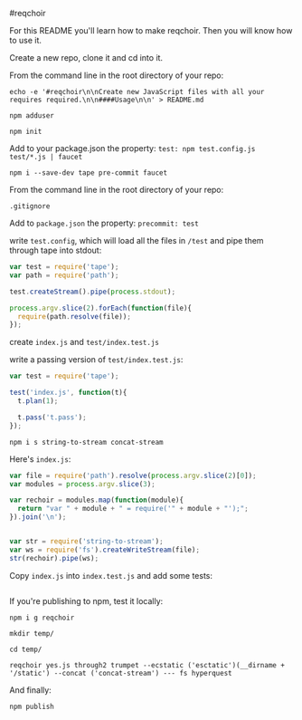 #reqchoir

For this README you'll learn how to make reqchoir. Then you will know how to use it.

Create a new repo, clone it and cd into it.

From the command line in the root directory of your repo:

`echo -e '#reqchoir\n\nCreate new JavaScript files with all your requires required.\n\n####Usage\n\n' > README.md`

`npm adduser`

`npm init`

Add to your package.json the property:
`test: npm test.config.js test/*.js | faucet`

`npm i --save-dev tape pre-commit faucet`

From the command line in the root directory of your repo:

`.gitignore`

Add to `package.json` the property:
`precommit: test`

write `test.config`, which will load all the files in `/test` and pipe them through tape into stdout:

```javascript
var test = require('tape');
var path = require('path');

test.createStream().pipe(process.stdout);

process.argv.slice(2).forEach(function(file){
  require(path.resolve(file));
});
```

create `index.js` and `test/index.test.js`

write a passing version of `test/index.test.js`:

```javascript
var test = require('tape');

test('index.js', function(t){
  t.plan(1);

  t.pass('t.pass');
});
```

`npm i s string-to-stream concat-stream`

Here's `index.js`:

```javascript
var file = require('path').resolve(process.argv.slice(2)[0]);
var modules = process.argv.slice(3);

var rechoir = modules.map(function(module){
  return "var " + module + " = require('" + module + "');";
}).join('\n');


var str = require('string-to-stream');
var ws = require('fs').createWriteStream(file);
str(rechoir).pipe(ws);

```

Copy `index.js` into `index.test.js` and add some tests:

```javascript

```

If you're publishing to npm, test it locally:

`npm i g reqchoir`

`mkdir temp/`

`cd temp/`

`reqchoir yes.js through2 trumpet --ecstatic ('esctatic')(__dirname + '/static') --concat ('concat-stream') --- fs hyperquest`

And finally:

`npm publish`